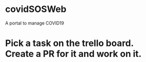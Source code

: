 # covidSOSWeb
A portal to manage COVID19 

# Pick a task on the trello board. Create a PR for it and work on it.
